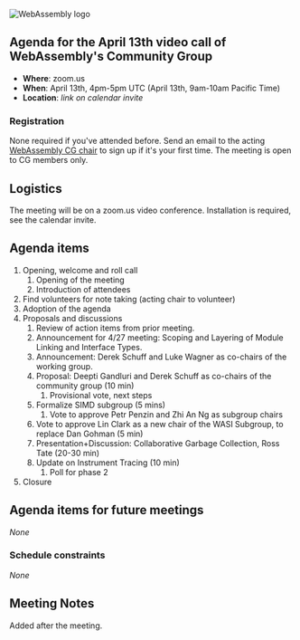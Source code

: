![WebAssembly logo](/images/WebAssembly.png)

## Agenda for the April 13th video call of WebAssembly's Community Group

- **Where**: zoom.us
- **When**: April 13th, 4pm-5pm UTC (April 13th, 9am-10am Pacific Time)
- **Location**: *link on calendar invite*

### Registration

None required if you've attended before. Send an email to the acting [WebAssembly CG chair](mailto:webassembly-cg-chair@chromium.org)
to sign up if it's your first time. The meeting is open to CG members only.

## Logistics

The meeting will be on a zoom.us video conference.
Installation is required, see the calendar invite.

## Agenda items

1. Opening, welcome and roll call
    1. Opening of the meeting
    1. Introduction of attendees
1. Find volunteers for note taking (acting chair to volunteer)
1. Adoption of the agenda
1. Proposals and discussions
    1. Review of action items from prior meeting.
    1. Announcement for 4/27 meeting: Scoping and Layering of Module Linking and Interface Types. 
    1. Announcement: Derek Schuff and Luke Wagner as co-chairs of the working group. 
    1. Proposal: Deepti Gandluri and Derek Schuff as co-chairs of the community group (10 min)
       1. Provisional vote, next steps
    1. Formalize SIMD subgroup (5 mins) 
       1. Vote to approve Petr Penzin and Zhi An Ng as subgroup chairs
    1. Vote to approve Lin Clark as a new chair of the WASI Subgroup, to replace Dan Gohman (5 min)
    1. Presentation+Discussion: Collaborative Garbage Collection, Ross Tate (20-30 min)
    1. Update on Instrument Tracing (10 min)
       1. Poll for phase 2 
1. Closure

## Agenda items for future meetings

*None*

### Schedule constraints

*None*

## Meeting Notes

Added after the meeting.
